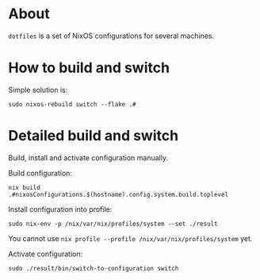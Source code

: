 # About

`dotfiles` is a set of NixOS configurations for several machines.

# How to build and switch

Simple solution is:
```
sudo nixos-rebuild switch --flake .#
```

# Detailed build and switch

Build, install and activate configuration manually.

Build configuration:
```
nix build .#nixosConfigurations.$(hostname).config.system.build.toplevel
```

Install configuration into profile:
```
sudo nix-env -p /nix/var/nix/profiles/system --set ./result
```
You cannot use `nix profile --profile /nix/var/nix/profiles/system` yet.

Activate configuration:
```
sudo ./result/bin/switch-to-configuration switch
```
